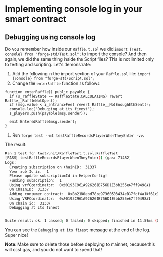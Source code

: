 # Implementing console log in your smart contract

## Debugging using console log

Do you remember how inside our `Raffle.t.sol` we did `import {Test, console} from "forge-std/Test.sol";` to import the console? And then again, we did the same thing inside the Script files? This is not limited only to testing and scripting. Let's demonstrate:

1. Add the following in the import section of your `Raffle.sol` file: `import {console} from "forge-std/Script.sol";`
2. Change the `enterRaffle` function as follows:

```solidity
function enterRaffle() public payable {
  if (s_raffleState == RaffleState.CALCULATING) revert Raffle__RaffleNotOpen();
  if (msg.value < i_entranceFee) revert Raffle__NotEnoughEthSent();
  console.log("Debugging at its finest");
  s_players.push(payable(msg.sender));

  emit EnteredRaffle(msg.sender);
}
```

1. Run `forge test --mt testRaffleRecordsPlayerWhenTheyEnter -vv`.

The result:

```bash
Ran 1 test for test/unit/RaffleTest.t.sol:RaffleTest
[PASS] testRaffleRecordsPlayerWhenTheyEnter() (gas: 71482)
Logs:
  Creating subscription on ChainID:  31337
  Your sub Id is:  1
  Please update subscriptionId in HelperConfig!
  Funding subscription:  1
  Using vrfCoordinator:  0x90193C961A926261B756D1E5bb255e67ff9498A1
  On ChainID:  31337
  Adding consumer contract:  0xBb2180ebd78ce97360503434eD37fcf4a1Df61c3
  Using VRFCoordinator:  0x90193C961A926261B756D1E5bb255e67ff9498A1
  On chain id:  31337
  Debugging at its finest


Suite result: ok. 1 passed; 0 failed; 0 skipped; finished in 11.59ms (84.60µs CPU time)
```

You can see the `Debugging at its finest` message at the end of the log. Super nice!

**Note:** Make sure to delete those before deploying to mainnet, because this will cost gas, and you do not want to spend that!
